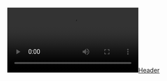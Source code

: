 [![Header](https://github.com/DavettoMX/DavettoMX/blob/main/Black%20and%20Purple%20Gradient%20Colorful%20Linkedin%20Banner.mp4 "Header")](https://github.com/DavettoMX)
